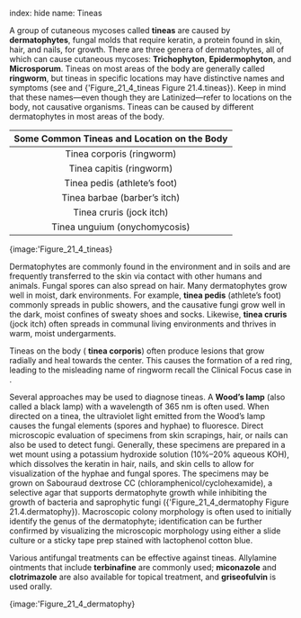 index: hide
name: Tineas

A group of cutaneous mycoses called  **tineas** are caused by  **dermatophytes**, fungal molds that require keratin, a protein found in skin, hair, and nails, for growth. There are three genera of dermatophytes, all of which can cause cutaneous mycoses:  **Trichophyton**,  **Epidermophyton**, and  **Microsporum**. Tineas on most areas of the body are generally called  **ringworm**, but tineas in specific locations may have distinctive names and symptoms (see  and {'Figure_21_4_tineas Figure 21.4.tineas}). Keep in mind that these names—even though they are Latinized—refer to locations on the body, not causative organisms. Tineas can be caused by different dermatophytes in most areas of the body.


| Some Common Tineas and Location on the Body |
|:-:|
| Tinea corporis (ringworm) | Body |
| Tinea capitis (ringworm) | Scalp |
| Tinea pedis (athlete’s foot) | Feet |
| Tinea barbae (barber’s itch) | Beard |
| Tinea cruris (jock itch) | Groin |
| Tinea unguium (onychomycosis) | Toenails, fingernails |
    


{image:'Figure_21_4_tineas}
        

Dermatophytes are commonly found in the environment and in soils and are frequently transferred to the skin via contact with other humans and animals. Fungal spores can also spread on hair. Many dermatophytes grow well in moist, dark environments. For example,  **tinea pedis** (athlete’s foot) commonly spreads in public showers, and the causative fungi grow well in the dark, moist confines of sweaty shoes and socks. Likewise,  **tinea cruris** (jock itch) often spreads in communal living environments and thrives in warm, moist undergarments.

Tineas on the body ( **tinea corporis**) often produce lesions that grow radially and heal towards the center. This causes the formation of a red ring, leading to the misleading name of ringworm recall the Clinical Focus case in .

Several approaches may be used to diagnose tineas. A  **Wood’s lamp** (also called a black lamp) with a wavelength of 365 nm is often used. When directed on a tinea, the ultraviolet light emitted from the Wood’s lamp causes the fungal elements (spores and hyphae) to fluoresce. Direct microscopic evaluation of specimens from skin scrapings, hair, or nails can also be used to detect fungi. Generally, these specimens are prepared in a wet mount using a potassium hydroxide solution (10%–20% aqueous KOH), which dissolves the keratin in hair, nails, and skin cells to allow for visualization of the hyphae and fungal spores. The specimens may be grown on Sabouraud dextrose CC (chloramphenicol/cyclohexamide), a selective agar that supports dermatophyte growth while inhibiting the growth of bacteria and saprophytic fungi ({'Figure_21_4_dermatophy Figure 21.4.dermatophy}). Macroscopic colony morphology is often used to initially identify the genus of the dermatophyte; identification can be further confirmed by visualizing the microscopic morphology using either a slide culture or a sticky tape prep stained with lactophenol cotton blue.

Various antifungal treatments can be effective against tineas. Allylamine ointments that include  **terbinafine** are commonly used;  **miconazole** and  **clotrimazole** are also available for topical treatment, and  **griseofulvin** is used orally.


{image:'Figure_21_4_dermatophy}
        
